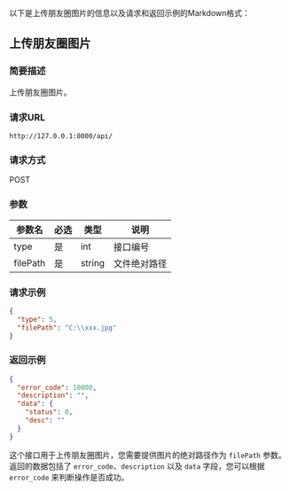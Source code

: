 以下是上传朋友圈图片的信息以及请求和返回示例的Markdown格式：

## 上传朋友圈图片

### 简要描述

上传朋友圈图片。

### 请求URL

```
http://127.0.0.1:8000/api/
```

### 请求方式

POST

### 参数

| 参数名   | 必选 | 类型   | 说明               |
| -------- | ---- | ------ | ------------------ |
| type     | 是   | int    | 接口编号           |
| filePath | 是   | string | 文件绝对路径       |

### 请求示例

```json
{
  "type": 5,
  "filePath": "C:\\xxx.jpg"
}
```

### 返回示例

```json
{
  "error_code": 10000,
  "description": "",
  "data": {
    "status": 0,
    "desc": ""
  }
}
```

这个接口用于上传朋友圈图片，您需要提供图片的绝对路径作为 `filePath` 参数。返回的数据包括了 `error_code`、`description` 以及 `data` 字段，您可以根据 `error_code` 来判断操作是否成功。
